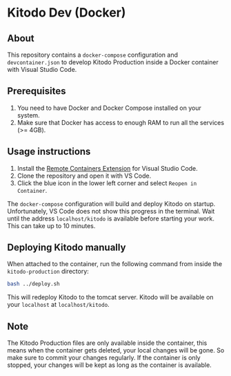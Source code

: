 # Kitodo Dev (Docker)

## About
This repository contains a `docker-compose` configuration and `devcontainer.json` to develop Kitodo Production inside a Docker container with Visual Studio Code.

## Prerequisites

1. You need to have Docker and Docker Compose installed on your system.
2. Make sure that Docker has access to enough RAM to run all the services (>= 4GB).

## Usage instructions
1. Install the [Remote Containers Extension](https://marketplace.visualstudio.com/items?itemName=ms-vscode-remote.remote-containers) for Visual Studio Code.
2. Clone the repository and open it with VS Code.
3. Click the blue icon in the lower left corner and select `Reopen in Container`.

The `docker-compose` configuration will build and deploy Kitodo on startup. Unfortunately, VS Code does not show this progress in the terminal. Wait until the address `localhost/kitodo` is available before starting your work. This can take up to 10 minutes.

## Deploying Kitodo manually
When attached to the container, run the following command from inside the `kitodo-production` directory:

```bash
bash ../deploy.sh
```

This will redeploy Kitodo to the tomcat server. Kitodo will be available on your `localhost` at `localhost/kitodo`.

## Note

The Kitodo Production files are only available inside the container, this means when the container gets deleted, your local changes will be gone.
So make sure to commit your changes regularly.
If the container is only stopped, your changes will be kept as long as the container is available.